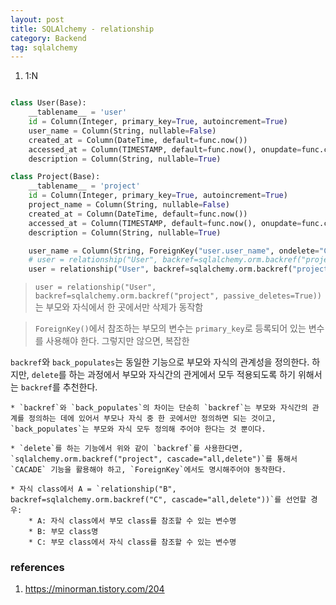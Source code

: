 ```yaml
---
layout: post
title: SQLAlchemy - relationship
category: Backend
tag: sqlalchemy
---
```


1. 1:N

```python

class User(Base):
    __tablename__ = 'user'
    id = Column(Integer, primary_key=True, autoincrement=True)
    user_name = Column(String, nullable=False)
    created_at = Column(DateTime, default=func.now())
    accessed_at = Column(TIMESTAMP, default=func.now(), onupdate=func.current_timestamp())
    description = Column(String, nullable=True)

class Project(Base):
    __tablename__ = 'project'
    id = Column(Integer, primary_key=True, autoincrement=True)
    project_name = Column(String, nullable=False)
    created_at = Column(DateTime, default=func.now())
    accessed_at = Column(TIMESTAMP, default=func.now(), onupdate=func.current_timestamp())
    description = Column(String, nullable=True)

    user_name = Column(String, ForeignKey("user.user_name", ondelete="CASCADE"))
    # user = relationship("User", backref=sqlalchemy.orm.backref("project", passive_deletes=True)) ## not working
    user = relationship("User", backref=sqlalchemy.orm.backref("project", cascade="all,delete"))
```

> `user = relationship("User", backref=sqlalchemy.orm.backref("project", passive_deletes=True))`는 부모와 자식에서 한 곳에서만 삭제가 동작함

> `ForeignKey()`에서 참조하는 부모의 변수는 `primary_key`로 등록되어 있는 변수를 사용해야 한다. 그렇지만 않으면, 복잡한

`backref`와 `back_populates`는 동일한 기능으로 부모와 자식의 관계성을 정의한다. 하지만, `delete`를 하는 과정에서 부모와 자식간의 관게에서 모두 적용되도록 하기 위해서는 `backref`를 추천한다.

    * `backref`와 `back_populates`의 차이는 단순히 `backref`는 부모와 자식간의 관계를 정의하는 데에 있어서 부모나 자식 중 한 곳에서만 정의하면 되는 것이고, `back_populates`는 부모와 자식 모두 정의해 주어야 한다는 것 뿐이다.

    * `delete`를 하는 기능에서 위와 같이 `backref`를 사용한다면, `sqlalchemy.orm.backref("project", cascade="all,delete")`를 통해서 `CACADE` 기능을 활용해야 하고, `ForeignKey`에서도 명시해주어야 동작한다.

    * 자식 class에서 A = `relationship("B", backref=sqlalchemy.orm.backref("C", cascade="all,delete"))`를 선언할 경우:
        * A: 자식 class에서 부모 class를 참조할 수 있는 변수명
        * B: 부모 class명
        * C: 부모 class에서 자식 class를 참조할 수 있는 변수명

### references

1. https://minorman.tistory.com/204
